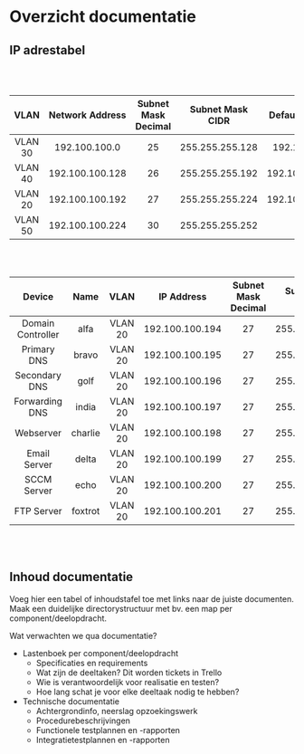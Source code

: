 # Overzicht documentatie

## IP adrestabel
<br/>
<br/>

| VLAN    | Network Address     | Subnet Mask Decimal | Subnet Mask CIDR | Default Gateway |
| :-----: | :-----------------: | :-----------------: | :--------------: | :-------------: |
| VLAN 30 | 192.100.100.0        | 25                  | 255.255.255.128  | 192.100.100.1    |
| VLAN 40 | 192.100.100.128      | 26                  | 255.255.255.192  | 192.100.100.129  |
| VLAN 20 | 192.100.100.192      | 27                  | 255.255.255.224  | 192.100.100.193  |
| VLAN 50 | 192.100.100.224      | 30                  | 255.255.255.252  | -               |

<br/>
<br/>

| Device            | Name    | VLAN    | IP Address     | Subnet Mask Decimal | Subnet Mask CIDR |
| :---------------: | :-----: | :-----: | :------------: | :-----------------: | :--------------: |
| Domain Controller | alfa    | VLAN 20 | 192.100.100.194 | 27                  | 255.255.255.224  |
| Primary DNS       | bravo   | VLAN 20 | 192.100.100.195 | 27                  | 255.255.255.224  |
| Secondary DNS     | golf    | VLAN 20 | 192.100.100.196 | 27                  | 255.255.255.224  |
| Forwarding DNS    | india   | VLAN 20 | 192.100.100.197 | 27                  | 255.255.255.224  |
| Webserver         | charlie | VLAN 20 | 192.100.100.198 | 27                  | 255.255.255.224  |
| Email Server      | delta   | VLAN 20 | 192.100.100.199 | 27                  | 255.255.255.224  |
| SCCM Server       | echo    | VLAN 20 | 192.100.100.200 | 27                  | 255.255.255.224  |
| FTP Server        | foxtrot | VLAN 20 | 192.100.100.201 | 27                  | 255.255.255.224  |

<br/>
<br/>

## Inhoud documentatie

Voeg hier een tabel of inhoudstafel toe met links naar de juiste documenten. Maak een duidelijke directorystructuur met bv. een map per component/deelopdracht.

Wat verwachten we qua documentatie?

- Lastenboek per component/deelopdracht
    - Specificaties en requirements
    - Wat zijn de deeltaken? Dit worden tickets in Trello
    - Wie is verantwoordelijk voor realisatie en testen?
    - Hoe lang schat je voor elke deeltaak nodig te hebben?
- Technische documentatie
    - Achtergrondinfo, neerslag opzoekingswerk
    - Procedurebeschrijvingen
    - Functionele testplannen en -rapporten
    - Integratietestplannen en -rapporten
